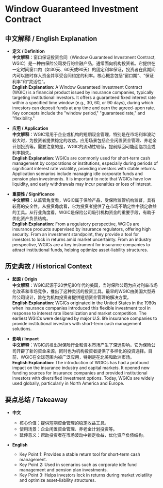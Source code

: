 # Window Guaranteed Investment Contract

## 中文解释 / English Explanation

* **定义 / Definition**  
  **中文解释**：窗口保证投资合同（Window Guaranteed Investment Contract, WGIC）是一种由保险公司发行的金融产品，通常面向机构投资者。它提供在一定时间窗口内（如30天、60天或90天）的固定利率保证，投资者在此期间内可以随时存入资金并享受合同约定的利率。核心概念包括“窗口期”、“保证利率”和“灵活性”。  
  **English Explanation**: A Window Guaranteed Investment Contract (WGIC) is a financial product issued by insurance companies, typically targeting institutional investors. It offers a guaranteed fixed interest rate within a specified time window (e.g., 30, 60, or 90 days), during which investors can deposit funds at any time and earn the agreed-upon rate. Key concepts include the "window period," "guaranteed rate," and "flexibility."

* **应用 / Application**  
  **中文解释**：WGIC常用于企业或机构的短期现金管理，特别是在市场利率波动较大时，为投资者提供稳定的收益。应用场景包括企业闲置资金管理、养老金计划投资等。需要注意的是，WGIC的流动性较低，提前赎回可能面临罚金或利率损失。  
  **English Explanation**: WGICs are commonly used for short-term cash management by corporations or institutions, especially during periods of significant interest rate volatility, providing investors with stable returns. Application scenarios include managing idle corporate funds and pension plan investments. It is important to note that WGICs have low liquidity, and early withdrawals may incur penalties or loss of interest.

* **重要性 / Significance**  
  **中文解释**：从监管角度看，WGIC属于保险产品，受保险监管机构监督，具有较高的安全性。从投资角度看，它为投资者提供了在市场不确定性中锁定收益的工具。从行业角度看，WGIC是保险公司吸引机构资金的重要手段，有助于优化资产负债结构。  
  **English Explanation**: From a regulatory perspective, WGICs are insurance products supervised by insurance regulators, offering high security. From an investment standpoint, they provide a tool for investors to lock in returns amid market uncertainty. From an industry perspective, WGICs are a key instrument for insurance companies to attract institutional funds, helping optimize asset-liability structures.

## 历史典故 / Historical Context

* **起源 / Origin**  
  **中文解释**：WGIC起源于20世纪80年代的美国，当时保险公司为应对利率市场化改革和市场竞争，推出了这种灵活的投资工具。最早的WGIC由美国大型寿险公司设计，旨在为机构投资者提供短期资金管理的解决方案。  
  **English Explanation**: WGICs originated in the United States in the 1980s when insurance companies introduced this flexible investment tool in response to interest rate liberalization and market competition. The earliest WGICs were designed by major U.S. life insurance companies to provide institutional investors with short-term cash management solutions.

* **影响 / Impact**  
  **中文解释**：WGIC的推出对保险行业和资本市场产生了深远影响。它为保险公司开辟了新的资金来源，同时也为机构投资者提供了多样化的投资选择。目前，WGIC在全球范围内被广泛应用，特别是在北美和欧洲市场。  
  **English Explanation**: The introduction of WGICs has had a profound impact on the insurance industry and capital markets. It opened new funding sources for insurance companies and provided institutional investors with diversified investment options. Today, WGICs are widely used globally, particularly in North America and Europe.

## 要点总结 / Takeaway

* **中文**  
  - 核心价值：提供短期资金管理的稳定收益工具。  
  - 使用场景：企业闲置资金管理、养老金计划投资等。  
  - 延伸意义：帮助投资者在市场波动中锁定收益，优化资产负债结构。  

* **English**  
  - Key Point 1: Provides a stable return tool for short-term cash management.  
  - Key Point 2: Used in scenarios such as corporate idle fund management and pension plan investments.  
  - Key Point 3: Helps investors lock in returns during market volatility and optimize asset-liability structures.